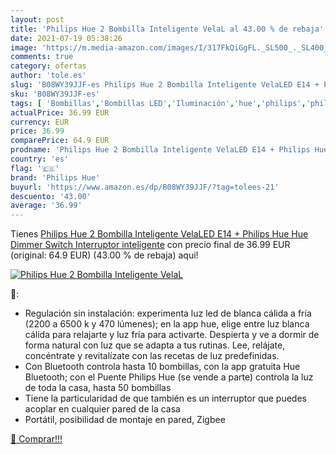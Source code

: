 ```yaml
---
layout: post
title: 'Philips Hue 2 Bombilla Inteligente VelaL al 43.00 % de rebaja'
date: 2021-07-19 05:38:26
image: 'https://m.media-amazon.com/images/I/317FkQiGgFL._SL500_._SL400_.jpg'
comments: true
category: ofertas
author: 'tole.es'
slug: 'B08WY39JJF-es Philips Hue 2 Bombilla Inteligente VelaLED E14 + Philips...'
sku: 'B08WY39JJF-es'
tags: [ 'Bombillas','Bombillas LED','Iluminación','hue','philips','philips hue', ]
actualPrice: 36.99 EUR
currency: EUR
price: 36.99
comparePrice: 64.9 EUR
prodname: 'Philips Hue 2 Bombilla Inteligente VelaLED E14 + Philips Hue Hue Dimmer Switch Interruptor inteligente'
country: 'es'
flag: '🇪🇸'
brand: 'Philips Hue'
buyurl: 'https://www.amazon.es/dp/B08WY39JJF/?tag=tolees-21'
descuento: '43.00'
average: '36.99'
---
```


Tienes [Philips Hue 2 Bombilla Inteligente VelaLED E14 + Philips Hue Hue Dimmer Switch Interruptor inteligente](https://www.amazon.es/dp/B08WY39JJF/?tag=tolees-21) con precio final de  36.99 EUR (original: 64.9 EUR) (43.00 %  de rebaja) aqui!

[![Philips Hue 2 Bombilla Inteligente VelaL](https://m.media-amazon.com/images/I/317FkQiGgFL._SL500_._SL400_.jpg)](https://www.amazon.es/dp/B08WY39JJF/?tag=tolees-21)

🔎:

- Regulación sin instalación: experimenta luz led de blanca cálida a fría (2200 a 6500 k y 470 lúmenes); en la app hue, elige entre luz blanca cálida para relajarte y luz fría para activarte. Despierta y ve a dormir de forma natural con luz que se adapta a tus rutinas. Lee, relájate, concéntrate y revitalízate con las recetas de luz predefinidas.
- Con Bluetooth controla hasta 10 bombillas, con la app gratuita Hue Bluetooth; con el Puente Philips Hue (se vende a parte) controla la luz de toda la casa, hasta 50 bombillas
- Tiene la particularidad de que también es un interruptor que puedes acoplar en cualquier pared de la casa
- Portátil, posibilidad de montaje en pared, Zigbee

[🛒 Comprar!!!](https://www.amazon.es/dp/B08WY39JJF/?tag=tolees-21)
